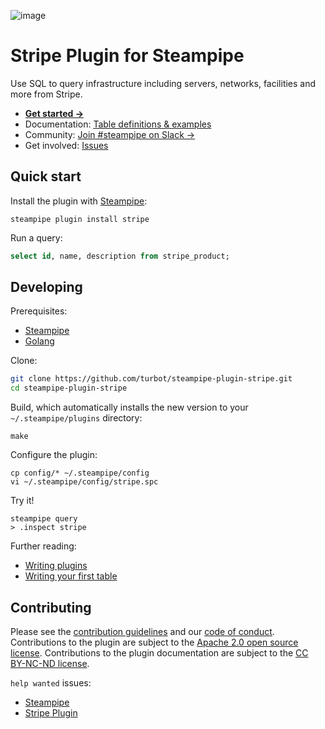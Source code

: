 ![image](https://hub.steampipe.io/images/plugins/turbot/stripe-social-graphic.png)

# Stripe Plugin for Steampipe

Use SQL to query infrastructure including servers, networks, facilities and more from Stripe.

- **[Get started →](https://hub.steampipe.io/plugins/turbot/stripe)**
- Documentation: [Table definitions & examples](https://hub.steampipe.io/plugins/turbot/stripe/tables)
- Community: [Join #steampipe on Slack →](https://turbot.com/community/join)
- Get involved: [Issues](https://github.com/turbot/steampipe-plugin-stripe/issues)

## Quick start

Install the plugin with [Steampipe](https://steampipe.io):

```shell
steampipe plugin install stripe
```

Run a query:

```sql
select id, name, description from stripe_product;
```

## Developing

Prerequisites:

- [Steampipe](https://steampipe.io/downloads)
- [Golang](https://golang.org/doc/install)

Clone:

```sh
git clone https://github.com/turbot/steampipe-plugin-stripe.git
cd steampipe-plugin-stripe
```

Build, which automatically installs the new version to your `~/.steampipe/plugins` directory:

```
make
```

Configure the plugin:

```
cp config/* ~/.steampipe/config
vi ~/.steampipe/config/stripe.spc
```

Try it!

```
steampipe query
> .inspect stripe
```

Further reading:

- [Writing plugins](https://steampipe.io/docs/develop/writing-plugins)
- [Writing your first table](https://steampipe.io/docs/develop/writing-your-first-table)

## Contributing

Please see the [contribution guidelines](https://github.com/turbot/steampipe/blob/main/CONTRIBUTING.md) and our [code of conduct](https://github.com/turbot/steampipe/blob/main/CODE_OF_CONDUCT.md). Contributions to the plugin are subject to the [Apache 2.0 open source license](https://github.com/turbot/steampipe-plugin-stripe/blob/main/LICENSE). Contributions to the plugin documentation are subject to the [CC BY-NC-ND license](https://github.com/turbot/steampipe-plugin-stripe/blob/main/docs/LICENSE).

`help wanted` issues:

- [Steampipe](https://github.com/turbot/steampipe/labels/help%20wanted)
- [Stripe Plugin](https://github.com/turbot/steampipe-plugin-stripe/labels/help%20wanted)
